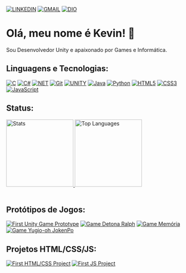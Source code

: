 [![LINKEDIN](https://img.shields.io/badge/linkedin-%230077B5.svg?style=flat-square&logo=linkedin&logoColor=white)](https://www.linkedin.com/in/kevin-oliveira-damasceno-41babb215/)
[![GMAIL](https://img.shields.io/badge/Gmail-D14836?style=flat-square&logo=gmail&logoColor=white)](mailto:klooke2013@gmail.com)
[![DIO](https://img.shields.io/badge/-Perfil%20DIO-09f?style=flat-square)](https://web.dio.me/users/klooke2013?tab=skills)

# Olá, meu nome é Kevin! 👋

Sou Desenvolvedor Unity e apaixonado por Games e Informática.

## Linguagens e Tecnologias:
[![C](https://img.shields.io/badge/c-%2300599C.svg?style=flat-square&logo=c&logoColor=white)](#)
[![C#](https://img.shields.io/badge/c%23-%23239120.svg?style=flat-square&logo=c-sharp&logoColor=white)](#)
[![NET](https://img.shields.io/badge/.NET-512BD4?style=flat-square&logo=dotnet&logoColor=white)](#)
[![Git](https://img.shields.io/badge/git-%23F05033.svg?style=flat-square&logo=git&logoColor=white)](#)
[![UNITY](https://img.shields.io/badge/Unity-100000?style=flat-square&logo=unity&logoColor=white)](#)
[![Java](https://img.shields.io/badge/java-%23ED8B00.svg?style=flat-square&logo=openjdk&logoColor=white)](#)
[![Python](https://img.shields.io/badge/python-3670A0?style=flat-square&logo=python&logoColor=ffdd54)](#)
[![HTML5](https://img.shields.io/badge/html5-%23E34F26.svg?style=flat-square&logo=html5&logoColor=white)](#)
[![CSS3](https://img.shields.io/badge/css3-%231572B6.svg?style=flat-square&logo=css3&logoColor=white)](#)
[![JavaScript](https://img.shields.io/badge/javascript-%23323330.svg?style=flat-square&logo=javascript&logoColor=%23F7DF1E)](#)

## Status:
<div align="left">
  <a href="#">
      <img height="180em" alt="Stats" src="https://github-readme-stats.vercel.app//api?username=klooke&theme=dark&show_icons=true&hide_border=true&include_all_commits=true" />
      <img height="180em" alt="Top Languages" src="https://github-readme-stats.vercel.app//api/top-langs/?username=klooke&theme=dark&show_icons=true&hide_border=true&layout=compact&hide_title=true&size_weight=0.5&count_weight=0.5" />
  </a>
</div>

<br />

## Protótipos de Jogos:
[![First Unity Game Prototype](https://github-readme-stats.vercel.app//api/pin/?username=klooke&repo=Project-Space-Invaders&theme=dark)](https://github.com/klooke/Project-Space-Invaders)
[![Game Detona Ralph](https://github-readme-stats.vercel.app//api/pin/?username=klooke&repo=game-detona-ralph&theme=dark)](https://github.com/klooke/game-detona-ralph)
[![Game Memória](https://github-readme-stats.vercel.app//api/pin/?username=klooke&repo=game-memoria&theme=dark)](https://github.com/klooke/game-memoria)
[![Game Yugio-oh JokenPo](https://github-readme-stats.vercel.app//api/pin/?username=klooke&repo=game-yugioh&theme=dark)](https://github.com/klooke/game-yugioh)

## Projetos HTML/CSS/JS:
[![First HTML/CSS Project](https://github-readme-stats.vercel.app//api/pin/?username=klooke&repo=site-software-company&theme=dark)](https://github.com/klooke/site-software-company)
[![First JS Project](https://github-readme-stats.vercel.app//api/pin/?username=klooke&repo=site-contact-list&theme=dark)](https://github.com/klooke/site-contact-list)
